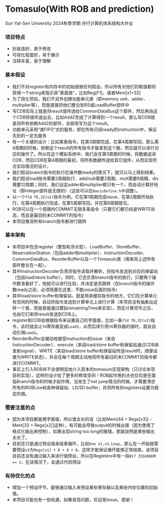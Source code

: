 # Tomasulo(With ROB and prediction)
Sun Yat-Sen University 2024秋季学期 并行计算机体系结构大作业

### 项目特点
* 封装良好，易于修改
* 可视化程度好，易于展示
* 注释丰富，易于理解

### 基本假设
* 我们不对register和内存中的初始值做任何假设，所以所有对他们的取值都将获得一个string来指示其“表面值”，比如Reg[F1]，或者Mem[x1+32]
* 为了简化项目，我们不另外创建功能单元类（即memory unit、adder、multiplier等），而是直接将他们整合到RS或LoadBuffer部件中
* 写CDB实际上就是将result值传送给CommonDataBus这个部件，然后再由这个CDB将值传送出去，比如Add2完成了计算得到一个result，那么写CDB就是将所有依赖Add2的部件，全部改写为这个result。
* 功能单元采用“类FIFO”式的服务，即在所有已经ready的instruction中，保证先到的一定先服务
* 有一个关键的设计：比如某条指令，在第3周期完成，在第4周期写回，那么第4周期的时候，依赖这个result的所有指令才能拿到这个数，然后就可以进行对应的操作了。所以在这个模拟系统中，我们会在第3周期的时候，将数据送进CDB，然后CDB在第4周期的最初，将所有数据传送给其它组件，从而实现符合实际情况的设计。
* 我们假设branch指令的执行在操作数ready的情况下，就可以马上得到结果。
* 我们假设load指令需要2周期执行、add/sub需要2周期、mult需要6周期、div需要12周期；同时，我们设定adder和multiplier都只有一个，而自动计算好地址（即integer部件是无限的）（这些可以在`BasicDefine.h`中调整）。
* 以一个`fld f6,32(x2)`指令为例，它在第1周期完成issue，在第2周期开始执行，在第4周期执行完成，在第5周期写回，并在第6周期提交。
* ROB可以在一个周期内COMMIT无限多条指令（只要它们都已经是WRITE状态，而且是最旧的未COMMIT的指令）
* 本项目推测所有branch指令都进行跳转

### 基本架构
* 本项目中包含register（整型和浮点型）、LoadBuffer、StoreBuffer、ReservationStation（包括adder和multiplier）、InstructionDecoder、CommonDataBus、ReorderBuffer以及一个Tomasulo类（用来将上述所有部件整合在一起）。
* 其中InstructionDecoder负责将指令读取并解析，将指令发送到对应的保留站（包括load/store buffer），同时，它还负责branch指令的执行，只要两个操作数准备好了，他就可以进行比较，并决定是否跳转（在branch指令的操作数ready之前，必须阻塞在这里，不能issue后面的指令）
* 其中load/store buffer和保留站，就是用来缓存指令的地方，它们在计算单元有空闲的时候，自动将指令发送到计算单元上进行计算（本项目没有抽象出这样一个类，而是直接通过模拟remainingTime来实现）。而在计算完毕之后，也由它们来将result发送到CDB上。
* register和CDB会根据指令来设置自己的字面值，比如一条`fld f6,32(x2)`指令，此时就会让`f6`寄存器变成`Load1`，从而后续引用`f6`寄存器的值时，就会自动引用`Load1`。
* ReorderBuffer会被动地接受instruction的issue（来自InstructionDecoder）、execute（来自load/store buffer和保留站通过CDB来发射signal）、WRITE（来自load/store buffer和保留站传送result时，顺便设置为WRITE状态），并会在每个周期主动地将所有最旧的未COMMIT的指令都进行COMMIT。
* 事实上引入ROB并不会很明显地介入原本的tomasulo实现架构（只讨论本项目的实现），这样的设计给了更多的修改空间！ROB起作用的点也仅仅是在面临Branch指令的时候才起作用，当发生了not jump情况的时候，才需要清空所有的ROBLine和各种保留站、LD/SD buffer，并将所有的registers设置为稳定的值。

### 需要注意的点
* 因为本项目都是用字面值，所以值太长的话（比如Mem[44 + Regs[x3]] - Mem[32 + Regs[x2]]这种），有可能会导致output的时候出错（因为使用了格式化输出来控制），如果出现string too long的报错，那就说明是某些输出太长了。
* 目前还只是通过预设值来结束循环，比如`bne x1,x3,Loop`，那么在一开始就需要预设`x3`为`Regs[x1] + 8 + 8 + 8`，这样才能保证循环能够正常结束。该项目目前还没有通过输入来进行值预设，所以在Registers中有一段`#if ISSUENUM == 2`，在该情况下，会通过代码预设

### 有待优化的点
* 增加一个预设环节，能够通过输入来预设某些寄存器以及某些内存位置的初始值。
* 本项目可能也有一些纰漏，如果发现问题，欢迎发Issue，感谢！